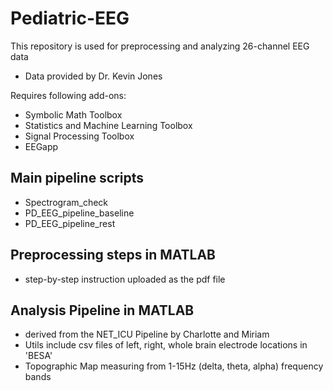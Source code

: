 # Pediatric-EEG
This repository is used for preprocessing and analyzing 26-channel EEG data 
- Data provided by Dr. Kevin Jones

Requires following add-ons: 
- Symbolic Math Toolbox
- Statistics and Machine Learning Toolbox
- Signal Processing Toolbox
- EEGapp

## Main pipeline scripts
- Spectrogram_check
- PD_EEG_pipeline_baseline
- PD_EEG_pipeline_rest

## Preprocessing steps in MATLAB
- step-by-step instruction uploaded as the pdf file

## Analysis Pipeline in MATLAB
- derived from the NET_ICU Pipeline by Charlotte and Miriam
- Utils include csv files of left, right, whole brain electrode locations in 'BESA'
- Topographic Map measuring from 1-15Hz (delta, theta, alpha) frequency bands
